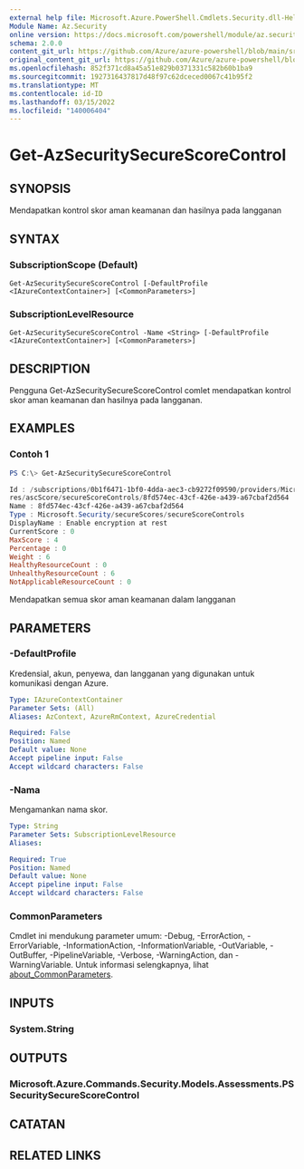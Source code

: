 ```yaml
---
external help file: Microsoft.Azure.PowerShell.Cmdlets.Security.dll-Help.xml
Module Name: Az.Security
online version: https://docs.microsoft.com/powershell/module/az.security/Get-AzSecuritySecureScoreControl
schema: 2.0.0
content_git_url: https://github.com/Azure/azure-powershell/blob/main/src/Security/Security/help/Get-AzSecuritySecureScoreControl.md
original_content_git_url: https://github.com/Azure/azure-powershell/blob/main/src/Security/Security/help/Get-AzSecuritySecureScoreControl.md
ms.openlocfilehash: 852f371cd8a45a51e829b0371331c582b60b1ba9
ms.sourcegitcommit: 1927316437817d48f97c62dceced0067c41b95f2
ms.translationtype: MT
ms.contentlocale: id-ID
ms.lasthandoff: 03/15/2022
ms.locfileid: "140006404"
---
```

# Get-AzSecuritySecureScoreControl

## SYNOPSIS
Mendapatkan kontrol skor aman keamanan dan hasilnya pada langganan

## SYNTAX

### SubscriptionScope (Default)
```
Get-AzSecuritySecureScoreControl [-DefaultProfile <IAzureContextContainer>] [<CommonParameters>]
```

### SubscriptionLevelResource
```
Get-AzSecuritySecureScoreControl -Name <String> [-DefaultProfile <IAzureContextContainer>] [<CommonParameters>]
```

## DESCRIPTION
Pengguna Get-AzSecuritySecureScoreControl comlet mendapatkan kontrol skor aman keamanan dan hasilnya pada langganan.

## EXAMPLES

### Contoh 1
```powershell
PS C:\> Get-AzSecuritySecureScoreControl

Id : /subscriptions/0b1f6471-1bf0-4dda-aec3-cb9272f09590/providers/Microsoft.Security/secureSco
res/ascScore/secureScoreControls/8fd574ec-43cf-426e-a439-a67cbaf2d564
Name : 8fd574ec-43cf-426e-a439-a67cbaf2d564
Type : Microsoft.Security/secureScores/secureScoreControls
DisplayName : Enable encryption at rest
CurrentScore : 0
MaxScore : 4
Percentage : 0
Weight : 6
HealthyResourceCount : 0
UnhealthyResourceCount : 6
NotApplicableResourceCount : 0
```

Mendapatkan semua skor aman keamanan dalam langganan

## PARAMETERS

### -DefaultProfile
Kredensial, akun, penyewa, dan langganan yang digunakan untuk komunikasi dengan Azure.

```yaml
Type: IAzureContextContainer
Parameter Sets: (All)
Aliases: AzContext, AzureRmContext, AzureCredential

Required: False
Position: Named
Default value: None
Accept pipeline input: False
Accept wildcard characters: False
```

### -Nama
Mengamankan nama skor.

```yaml
Type: String
Parameter Sets: SubscriptionLevelResource
Aliases:

Required: True
Position: Named
Default value: None
Accept pipeline input: False
Accept wildcard characters: False
```

### CommonParameters
Cmdlet ini mendukung parameter umum: -Debug, -ErrorAction, -ErrorVariable, -InformationAction, -InformationVariable, -OutVariable, -OutBuffer, -PipelineVariable, -Verbose, -WarningAction, dan -WarningVariable. Untuk informasi selengkapnya, lihat [about_CommonParameters](http://go.microsoft.com/fwlink/?LinkID=113216).

## INPUTS

### System.String

## OUTPUTS

### Microsoft.Azure.Commands.Security.Models.Assessments.PSSecuritySecureScoreControl

## CATATAN

## RELATED LINKS

